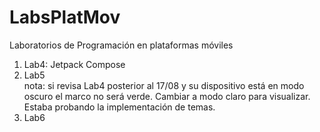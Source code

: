 # LabsPlatMov
Laboratorios de Programación en plataformas móviles
1. Lab4: Jetpack Compose
2. Lab5 <br>
nota: si revisa Lab4 posterior al 17/08 y su dispositivo está en modo oscuro el marco no será verde. Cambiar a modo claro para visualizar. Estaba probando la implementación de temas.
3. Lab6
